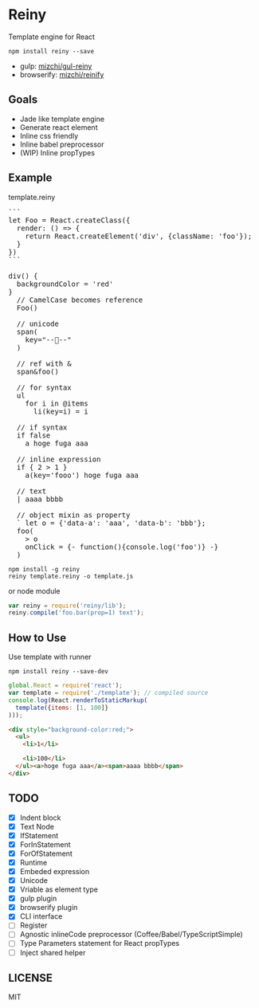 # Reiny

Template engine for React

```
npm install reiny --save
```

- gulp: [mizchi/gul-reiny](https://github.com/mizchi/gul-reiny "mizchi/gul-reiny")
- browserify: [mizchi/reinify](https://github.com/mizchi/reinify "mizchi/reinify")

## Goals

- Jade like template engine
- Generate react element
- Inline css friendly
- Inline babel preprocessor
- (WIP) Inline propTypes

## Example

template.reiny

<pre>
```
let Foo = React.createClass({
  render: () => {
    return React.createElement('div', {className: 'foo'});
  }
})
```

div() {
  backgroundColor = 'red'
}
  // CamelCase becomes reference
  Foo()

  // unicode
  span(
    key="--🐑--"
  )

  // ref with &
  span&foo()

  // for syntax
  ul
    for i in @items
      li(key=i) = i

  // if syntax
  if false
    a hoge fuga aaa

  // inline expression
  if { 2 > 1 }
    a(key='fooo') hoge fuga aaa

  // text
  | aaaa bbbb

  // object mixin as property
  ` let o = {'data-a': 'aaa', 'data-b': 'bbb'};
  foo(
    > o
    onClick = {- function(){console.log('foo')} -}
  )
</pre>


```
npm install -g reiny
reiny template.reiny -o template.js
```

or node module

```js
var reiny = require('reiny/lib');
reiny.compile('foo.bar(prop=1) text');
```

## How to Use

Use template with runner

```
npm install reiny --save-dev
```

```js
global.React = require('react');
var template = require('./template'); // compiled source
console.log(React.renderToStaticMarkup(
  template({items: [1, 100]}
)));
```

```html
<div style="background-color:red;">
  <ul>
    <li>1</li>

    <li>100</li>
  </ul><a>hoge fuga aaa</a><span>aaaa bbbb</span>
</div>
```

## TODO

- [x] Indent block
- [x] Text Node
- [x] IfStatement
- [x] ForInStatement
- [x] ForOfStatement
- [x] Runtime
- [x] Embeded expression
- [x] Unicode
- [x] Vriable as element type
- [x] gulp plugin
- [x] browserify plugin
- [x] CLI interface
- [ ] Register
- [ ] Agnostic inlineCode preprocessor (Coffee/Babel/TypeScriptSimple)
- [ ] Type Parameters statement for React propTypes
- [ ] Inject shared helper

## LICENSE

MIT
